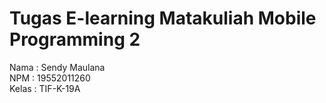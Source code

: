 # Tugas E-learning Matakuliah Mobile Programming 2
Nama : Sendy Maulana<br>
NPM : 19552011260<br>
Kelas : TIF-K-19A<br>
